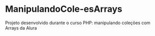 # ManipulandoCole-esArrays
Projeto desenvolvido durante o curso PHP: manipulando coleções com Arrays da Alura
